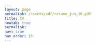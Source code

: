 ```yaml
---
layout: page
permalink: /assets/pdf/resume_jun_10.pdf
title: CV
newtab: true
permalink:
nav: true
nav_order: 10
---
```

